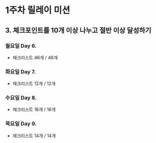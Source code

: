 # 1주차 릴레이 미션
## 3. 체크포인트를 10개 이상 나누고 절반 이상 달성하기

### 월요일 Day 6.
- 체크리스트 46개 / 46개

### 화요일 Day 7.
- 체크리스트 12개 / 12개

### 수요일 Day 8.
- 체크리스트 16개 / 16개

### 목요일 Day 9.
- 체크리스트 14개 / 14개
